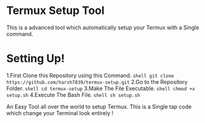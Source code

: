 # Termux Setup Tool
This is a advanced tool
which automatically setup your Termux
with a Single command.

# Setting Up!
1.First Clone this Repository using this Command.
```shell git clone https://github.com/harsh7839/termux-setup.git```
2.Go to the Repository Folder.
```shell cd termux-setup```
3.Make The File Executable.
```shell chmod +x setup.sh```
4.Execute The Bash File.
```shell sh setup.sh```


An Easy Tool all over the world to setup Termux.
This is a Single tap code which change your Terminal look entirely !
